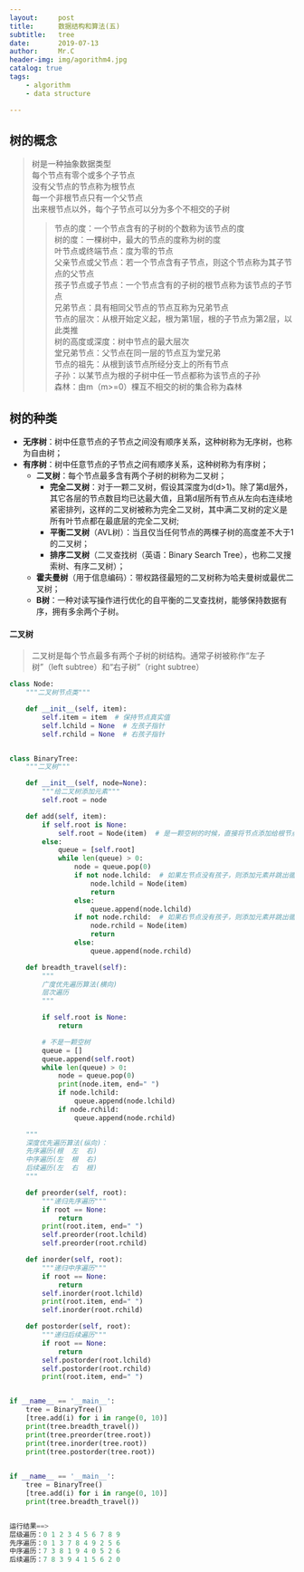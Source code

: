 ```yaml
---
layout:     post
title:      数据结构和算法(五)
subtitle:   tree
date:       2019-07-13
author:     Mr.C
header-img: img/agorithm4.jpg
catalog: true
tags:
    - algorithm
    - data structure

---
```


## 树的概念

> 树是一种抽象数据类型 <br> 
每个节点有零个或多个子节点 <br> 
没有父节点的节点称为根节点 <br> 
每一个非根节点只有一个父节点 <br> 
出来根节点以外，每个子节点可以分为多个不相交的子树
>> 节点的度：一个节点含有的子树的个数称为该节点的度 <br> 
树的度：一棵树中，最大的节点的度称为树的度 <br> 
叶节点或终端节点：度为零的节点 <br> 
父亲节点或父节点：若一个节点含有子节点，则这个节点称为其子节点的父节点 <br> 
孩子节点或子节点：一个节点含有的子树的根节点称为该节点的子节点 <br> 
兄弟节点：具有相同父节点的节点互称为兄弟节点 <br> 
节点的层次：从根开始定义起，根为第1层，根的子节点为第2层，以此类推 <br> 
树的高度或深度：树中节点的最大层次<br> 
堂兄弟节点：父节点在同一层的节点互为堂兄弟 <br> 
节点的祖先：从根到该节点所经分支上的所有节点 <br> 
子孙：以某节点为根的子树中任一节点都称为该节点的子孙 <br> 
森林：由m（m>=0）棵互不相交的树的集合称为森林

## 树的种类

- **无序树**：树中任意节点的子节点之间没有顺序关系，这种树称为无序树，也称为自由树；
- **有序树**：树中任意节点的子节点之间有顺序关系，这种树称为有序树；
    - **二叉树**：每个节点最多含有两个子树的树称为二叉树；
        - **完全二叉树**：对于一颗二叉树，假设其深度为d(d>1)。除了第d层外，其它各层的节点数目均已达最大值，且第d层所有节点从左向右连续地紧密排列，这样的二叉树被称为完全二叉树，其中满二叉树的定义是所有叶节点都在最底层的完全二叉树;
        - **平衡二叉树**（AVL树）：当且仅当任何节点的两棵子树的高度差不大于1的二叉树；
        - **排序二叉树**（二叉查找树（英语：Binary Search Tree），也称二叉搜索树、有序二叉树）；
    - **霍夫曼树**（用于信息编码）：带权路径最短的二叉树称为哈夫曼树或最优二叉树；
    - **B树**：一种对读写操作进行优化的自平衡的二叉查找树，能够保持数据有序，拥有多余两个子树。

#### 二叉树

> 二叉树是每个节点最多有两个子树的树结构。通常子树被称作“左子树”（left subtree）和“右子树”（right subtree）

~~~python
class Node:
    """二叉树节点类"""

    def __init__(self, item):
        self.item = item  # 保持节点真实值
        self.lchild = None  # 左孩子指针
        self.rchild = None  # 右孩子指针


class BinaryTree:
    """二叉树"""

    def __init__(self, node=None):
        """给二叉树添加元素"""
        self.root = node

    def add(self, item):
        if self.root is None:
            self.root = Node(item)  # 是一颗空树的时候，直接将节点添加给根节点
        else:
            queue = [self.root]
            while len(queue) > 0:
                node = queue.pop(0)
                if not node.lchild:  # 如果左节点没有孩子，则添加元素并跳出循环
                    node.lchild = Node(item)
                    return
                else:
                    queue.append(node.lchild)
                if not node.rchild:  # 如果右节点没有孩子，则添加元素并跳出循环
                    node.rchild = Node(item)
                    return
                else:
                    queue.append(node.rchild)

    def breadth_travel(self):
        """
        广度优先遍历算法(横向)
        层次遍历
        """

        if self.root is None:
            return

        # 不是一颗空树
        queue = []
        queue.append(self.root)
        while len(queue) > 0:
            node = queue.pop(0)
            print(node.item, end=" ")
            if node.lchild:
                queue.append(node.lchild)
            if node.rchild:
                queue.append(node.rchild)

    """
    深度优先遍历算法(纵向)：
    先序遍历(根  左  右)
    中序遍历(左  根  右)
    后续遍历(左  右  根)
    """

    def preorder(self, root):
        """递归先序遍历"""
        if root == None:
            return
        print(root.item, end=" ")
        self.preorder(root.lchild)
        self.preorder(root.rchild)

    def inorder(self, root):
        """递归中序遍历"""
        if root == None:
            return
        self.inorder(root.lchild)
        print(root.item, end=" ")
        self.inorder(root.rchild)

    def postorder(self, root):
        """递归后续遍历"""
        if root == None:
            return
        self.postorder(root.lchild)
        self.postorder(root.rchild)
        print(root.item, end=" ")


if __name__ == '__main__':
    tree = BinaryTree()
    [tree.add(i) for i in range(0, 10)]
    print(tree.breadth_travel())
    print(tree.preorder(tree.root))
    print(tree.inorder(tree.root))
    print(tree.postorder(tree.root))
    

if __name__ == '__main__':
    tree = BinaryTree()
    [tree.add(i) for i in range(0, 10)]
    print(tree.breadth_travel())


运行结果==>
层级遍历：0 1 2 3 4 5 6 7 8 9
先序遍历：0 1 3 7 8 4 9 2 5 6
中序遍历：7 3 8 1 9 4 0 5 2 6
后续遍历：7 8 3 9 4 1 5 6 2 0
~~~ 
